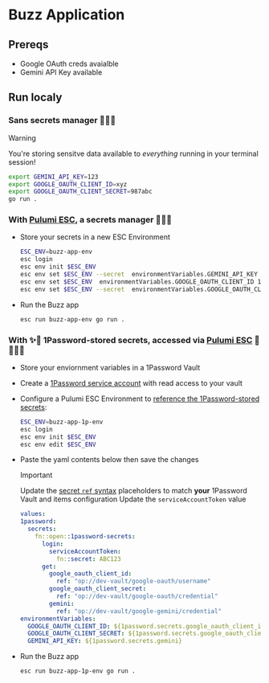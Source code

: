 # Buzz Application

## Prereqs

- Google OAuth creds avaialble
- Gemini API Key available

## Run localy

### Sans secrets manager 🙈🙊🙊

> [!WARNING]
> You're storing sensitve data available to _everything_ running in your terminal session!

```bash
export GEMINI_API_KEY=123
export GOOGLE_OAUTH_CLIENT_ID=xyz
export GOOGLE_OAUTH_CLIENT_SECRET=987abc
go run .          
```

### With [Pulumi ESC](https://www.pulumi.com/docs/esc/), a secrets manager 🔐😎✅

- Store your secrets in a new ESC Environment

  ```bash
  ESC_ENV=buzz-app-env
  esc login
  esc env init $ESC_ENV
  esc env set $ESC_ENV --secret  environmentVariables.GEMINI_API_KEY 123abc
  esc env set $ESC_ENV  environmentVariables.GOOGLE_OAUTH_CLIENT_ID 123abc
  esc env set $ESC_ENV --secret  environmentVariables.GOOGLE_OAUTH_CLIENT_SECRET 123abc
  ```

- Run the Buzz app

  ```bash
  esc run buzz-app-env go run .
  ```

### With ✨🔐 1Password-stored secrets, accessed via [Pulumi ESC](https://www.pulumi.com/docs/esc/) 🚀🦾😎✅

- Store your enviornment variables in a 1Password Vault
- Create a [1Password service account](https://developer.1password.com/docs/service-accounts/) with read access to your vault
- Configure a Pulumi ESC Environment to [reference the 1Password-stored secrets](https://www.pulumi.com/docs/esc/integrations/dynamic-secrets/1password-secrets/):

  ```bash
  ESC_ENV=buzz-app-1p-env
  esc login
  esc env init $ESC_ENV
  esc env edit $ESC_ENV
  ```

- Paste the yaml contents below then save the changes

  > [!IMPORTANT]
  > Update the [secret `ref` syntax](https://developer.1password.com/docs/cli/secret-reference-syntax/) placeholders to match **your** 1Password Vault and items configuration
  > Update the `serviceAccountToken` value

  ```yaml
  values:
  1password:
    secrets:
      fn::open::1password-secrets:
        login:
          serviceAccountToken:
            fn::secret: ABC123
        get:
          google_oauth_client_id:
            ref: "op://dev-vault/google-oauth/username"
          google_oauth_client_secret:
            ref: "op://dev-vault/google-oauth/credential"
          gemini:
            ref: "op://dev-vault/google-gemini/credential"
  environmentVariables:
    GOOGLE_OAUTH_CLIENT_ID: ${1password.secrets.google_oauth_client_id}
    GOOGLE_OAUTH_CLIENT_SECRET: ${1password.secrets.google_oauth_client_secret}
    GEMINI_API_KEY: ${1password.secrets.gemini}
  ```

- Run the Buzz app

  ```bash
  esc run buzz-app-1p-env go run .
  ```

